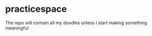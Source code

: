 practicespace
=============

The repo will contain all my doodles unless i start making something meaningful
